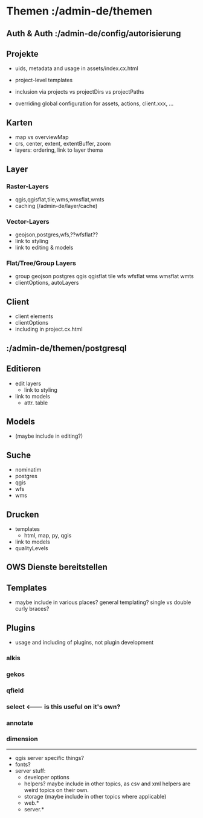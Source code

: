 # Themen :/admin-de/themen


## Auth & Auth :/admin-de/config/autorisierung
<!--
- Preface: Authentication vs Authorization
- Authentication: file, postgres, ldap(ldap could be own topic)
- Authorization: access, permissions
-->

## Projekte
- uids, metadata and usage in assets/index.cx.html
- project-level templates

- inclusion via projects vs projectDirs vs projectPaths
- overriding global configuration for assets, actions, client.xxx, ...

## Karten
- map vs overviewMap
- crs, center, extent, extentBuffer, zoom
- layers: ordering, link to layer thema

## Layer

### Raster-Layers
- qgis,qgisflat,tile,wms,wmsflat,wmts
- caching (/admin-de/layer/cache)

### Vector-Layers
- geojson,postgres,wfs,??wfsflat??
- link to styling
- link to editing & models

### Flat/Tree/Group Layers
- group geojson postgres qgis qgisflat tile wfs wfsflat wms wmsflat wmts
- clientOptions, autoLayers

## Client
- client elements
- clientOptions
- including in project.cx.html

## :/admin-de/themen/postgresql

## Editieren
- edit layers
    - link to styling
- link to models
    - attr. table

## Models
- (maybe include in editing?)

## Suche
- nominatim
- postgres
- qgis
- wfs
- wms

## Drucken
- templates
    - html, map, py, qgis
- link to models
- qualityLevels

## OWS Dienste bereitstellen

## Templates
- maybe include in various places? general templating? single vs double curly braces?

## Plugins
- usage and including of plugins, not plugin development

### alkis
### gekos
### qfield
### select <--- is this useful on it's own?
### annotate
### dimension

----------

- qgis server specific things?
- fonts?
- server stuff:
    - developer options
    - helpers? maybe include in other topics, as csv and xml helpers are weird topics on their own.
    - storage (maybe include in other topics where applicable)
    - web.*
    - server.*
